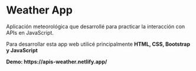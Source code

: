 # Weather App
<p>Aplicación meteorológica que desarrollé para practicar la interacción con APIs en JavaScript.</p>
<p>Para desarrollar esta app web utilicé principalmente <b>HTML, CSS, Bootstrap y JavaScript</b></p>
<b>Demo: https://apis-weather.netlify.app/</b>
